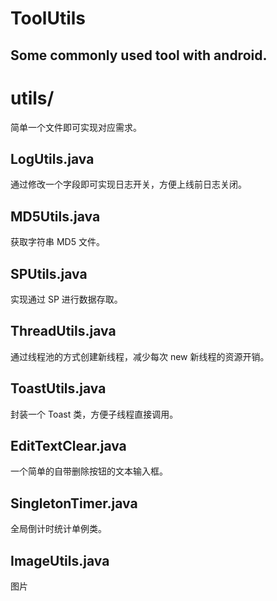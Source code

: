 # ToolUtils

## Some commonly used tool with android.

# utils/ #

简单一个文件即可实现对应需求。

## LogUtils.java

通过修改一个字段即可实现日志开关，方便上线前日志关闭。

## MD5Utils.java

获取字符串 MD5 文件。

## SPUtils.java

实现通过 SP 进行数据存取。

## ThreadUtils.java

通过线程池的方式创建新线程，减少每次 new 新线程的资源开销。

## ToastUtils.java

封装一个 Toast 类，方便子线程直接调用。

## EditTextClear.java

一个简单的自带删除按钮的文本输入框。

## SingletonTimer.java

全局倒计时统计单例类。

## ImageUtils.java

图片
